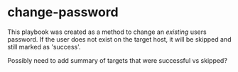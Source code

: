 # change-password
This playbook was created as a method to change an _existing_ users password. If the user does not exist on the target host, it will be skipped and still marked as 'success'.

Possibly need to add summary of targets that were successful vs skipped?
